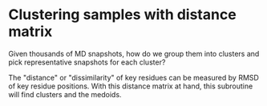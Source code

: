 # Clustering samples with distance matrix

Given thousands of MD snapshots, how do we group them into clusters and pick representative snapshots for each cluster?

The "distance" or "dissimilarity" of key residues can be measured by RMSD of key residue positions. With this distance matrix at hand, this subroutine will find clusters and the medoids.
